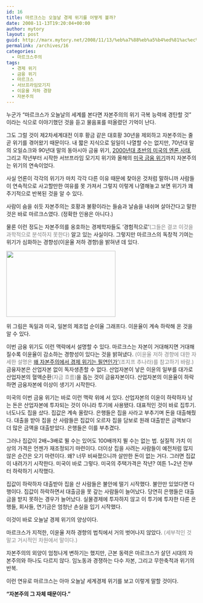 ```yaml
---
id: 16
title: 마르크스는 오늘날 경제 위기를 어떻게 볼까?
date: 2008-11-13T19:20:04+00:00
author: mytory
layout: post
guid: http://marx.mytory.net/2008/11/13/%eb%a7%88%eb%a5%b4%ed%81%ac%ec%8a%a4%eb%8a%94-%ec%98%a4%eb%8a%98%eb%82%a0-%ea%b2%bd%ec%a0%9c-%ec%9c%84%ea%b8%b0%eb%a5%bc-%ec%96%b4%eb%96%bb%ea%b2%8c-%eb%b3%bc%ea%b9%8c/
permalink: /archives/16
categories:
  - 마르크스주의
tags:
  - 경제 위기
  - 금융 위기
  - 마르크스
  - 서브프라임모기지
  - 이윤율 저하 경향
  - 자본주의
---
```

누군가 “마르크스가 오늘날의 세계를 본다면 자본주의의 위기 극복 능력에 경탄할 것” 이라는 식으로 이야기했던 것을 듣고 물음표를 떠올렸던 기억이 난다.

그도 그럴 것이 제2차세계대전 이후 황금 같은 대호황 30년을 제외하고 자본주의는 줄곧 위기를 겪어왔기 때문이다. 내 짧은 지식으로 일일이 나열할 수는 없지만, 70년대 말의 오일쇼크와 90년대 말의 동아시아 금융 위기, <a href="http://wspaper.org/0_view.php?urn=urn:newsml:counterfire.or.kr:20040907T000000%2B0900:w10.0-187" target="_blank" title="[엔론, 미국판 연줄 자본주의]로 이동합니다.">2000년대 초반의 미국의 엔론 사태</a>, 그리고 작년부터 시작한 서브프라임 모기지 위기와 올해의 <a href="http://wspaper.org/0_view.php?urn=urn:newsml:counterfire.or.kr:20080918T073338%2B0900:cor05-jsj:1U" target="_blank" title="[월스트리트 자본주의 모델의 종말]로 이동합니다.">미국 금융 위기</a>까지 자본주의는 위기의 연속이었다.

사실 언론이 각각의 위기가 마치 각각 다른 이유 때문에 찾아온 것처럼 말하니까 사람들이 연속적으로 사고할만한 여유를 못 가져서 그렇지 이렇게 나열해놓고 보면 위기가 꽤 주기적으로 반복된 것을 알 수 있다.

사람이 숨을 쉬듯 자본주의는 호황과 불황이라는 들숨과 날숨을 내쉬며 살아간다고 말한 것은 바로 마르크스였다. (정확한 인용은 아니다.)

물론 이런 정도는 자본주의를 옹호하는 경제학자들도 ‘경험적으로’<font color="gray">(그들은 결코 이것을 과학적으로 분석하지 못한다)</font>&nbsp;알고 있는 사실이다. 그렇지만 마르크스의 독창적 기여는 위기가 심화하는 경향성(이윤율 저하 경향)을 밝혀낸 데 있다.

<img src="http://marx.mytory.net/wp-content/uploads/1/cfile5.uf.14098D4D4E1C8A27231AE1.jpg" class="aligncenter" width="289" height="174" alt="" filename="images (1).jpg" filemime="image/jpeg" />

위 그림은 독일과 미국, 일본의 제조업 순이율 그래프다.&nbsp;이윤율이 계속 하락해 온 것을 알 수 있다.

이번 금융 위기도 이런 맥락에서 설명할 수 있다. 마르크스는 자본이 거대해지면 거대해질수록 이윤율이 감소하는 경향성이 있다는 것을 밝혀냈다. <font color="gray">(이윤율 저하 경향에 대한 자세한 설명은 <a href="http://wspaper.org/0_view.php?urn=urn:newsml:counterfire.or.kr:20070912T120453%2B0900:c58-subfrime:1U" target="_blank" title="[왜 자본주의에서 경제 위기는 필연인가]로 이동합니다.">왜 자본주의에서 경제 위기는 필연인가’</a>(조지프 추나라)를 참고하기 바람.)</font> 금융자본은 산업자본 없이 독자생존할 수 없다. 산업자본이 낳은 이윤의 일부를 대가로 산업자본의 혈액순환<font color="gray">(자금 흐름)</font>을 돕는 것이 금융자본이다. 산업자본의 이윤율이 하락하면 금융자본에 이상이 생기기 시작한다.

미국의 이번 금융 위기는 바로 이런 맥락 위에 서 있다. 산업자본의 이윤이 하락하자 남는 돈은 산업자본에 투자되는 것이 아니라 투기에 사용됐다. 대표적인 것이 바로 집투기. 너도나도 집을 샀다. 집값은 계속 올랐다. 은행들은 집을 사라고 부추기며 돈을 대출해줬다. 대출을 받아 집을 산 사람들은 집값이 오르자 집을 담보로 원래 대출받은 금액보다 더 많은 금액을 대출받았다. 은행들은 이를 부추겼다.

그러나 집값이 2배~3배로 뛸 수는 있어도 100배까지 뛸 수는 없는 법. 실질적 가치 이상의 가격은 언젠가 재조정되기 마련이다. 더이상 집을 사려는 사람들이 예전처럼 많지 않은 순간은 오기 마련이다. 왜? 너무 비싸졌으니까 살만한 돈이 없는 거다. 그러면 집값이 내려가기 시작한다. 미국이 바로 그렇다. 미국의 주택가격은 작년? 여튼 1~2년 전부터 하락하기 시작했다.

집값이 하락하자 대출받아 집을 산 사람들은 불안에 떨기 시작했다. 불안만 있었다면 다행이다. 집값이 하락하면서 대출금을 못 갚는 사람들이 늘어났다. 당연히 은행들은 대출금을 받지 못하는 경우가 늘어났다. 실물경제에 투자하지 않고 이 투기에 투자한 다른 은행들, 회사들, 연기금은 엄청난 손실을 입기 시작했다.

이것이 바로 오늘날 경제 위기의 양상이다.

마르크스가 지적한, 이윤율 저하 경향의 법칙에서 거의 벗어나지 않았다. <font color="gray">(세부적인 것 말고 거시적인 차원에서 말이다.)</font>

자본주의의 외양이 엄청나게 변하기는 했지만, 근본 동력은 마르크스가 살던 시대의 자본주의와 하나도 다르지 않다. 임노동과 경쟁하는 다수 자본, 그리고 무한축적과 위기의 반복.

이런 연유로 마르크스는 아마 오늘날 세계경제 위기를 보고 이렇게 말할 것이다. 

**“자본주의 그 자체 때문이다.”**